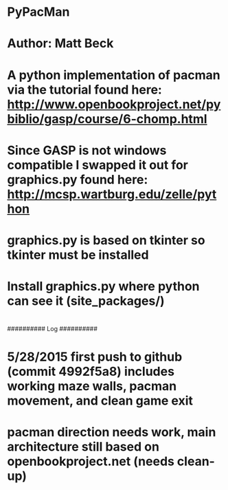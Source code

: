 # PyPacMan
# Author: Matt Beck
#
# A python implementation of pacman via the tutorial found here: http://www.openbookproject.net/pybiblio/gasp/course/6-chomp.html
# Since GASP is not windows compatible I swapped it out for graphics.py found here: http://mcsp.wartburg.edu/zelle/python
# graphics.py is based on tkinter so tkinter must be installed
#
# Install graphics.py where python can see it (site_packages/)
#
########## Log ##########
# 5/28/2015 first push to github (commit 4992f5a8) includes working maze walls, pacman movement, and clean game exit
#           pacman direction needs work, main architecture still based on openbookproject.net (needs clean-up)
